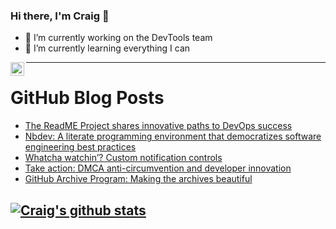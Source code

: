 ### Hi there, I'm Craig 👋

<!--
**CraigTeelFugro/CraigTeelFugro** is a ✨ _special_ ✨ repository because its `README.md` (this file) appears on your GitHub profile.

Here are some ideas to get you started:
-->

- 🔭 I’m currently working on the DevTools team
- 🌱 I’m currently learning everything I can

[<img align="left" alt="Craig Teel | LinkedIn" width="22px" src="https://cdn.jsdelivr.net/npm/simple-icons@v3/icons/linkedin.svg" />][linkedin]

---

# GitHub Blog Posts

<!-- BLOG-POST-LIST:START -->
- [The ReadME Project shares innovative paths to DevOps success](https://github.blog/2020-12-01-devops-success-readme/)
- [Nbdev: A literate programming environment that democratizes software engineering best practices](https://github.blog/2020-11-20-nbdev-a-literate-programming-environment-that-democratizes-software-engineering-best-practices/)
- [Whatcha watchin’? Custom notification controls](https://github.blog/2020-11-20-whatcha-watchin-custom-notification-controls/)
- [Take action: DMCA anti-circumvention and developer innovation](https://github.blog/2020-11-19-take-action-dmca-anti-circumvention-and-developer-innovation/)
- [GitHub Archive Program: Making the archives beautiful](https://github.blog/2020-11-19-github-archive-program-making-the-archives-beautiful/)
<!-- BLOG-POST-LIST:END -->

## [![Craig's github stats](https://github-readme-stats.vercel.app/api?username=craigteelfugro)](https://github.com/anuraghazra/github-readme-stats)

[linkedin]: https://linkedin.com/in/craig-teel-b8786771
